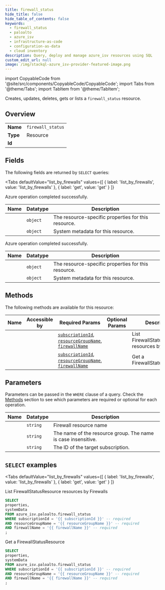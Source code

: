 ```yaml
--- 
title: firewall_status
hide_title: false
hide_table_of_contents: false
keywords:
  - firewall_status
  - paloalto
  - azure_isv
  - infrastructure-as-code
  - configuration-as-data
  - cloud inventory
description: Query, deploy and manage azure_isv resources using SQL
custom_edit_url: null
image: /img/stackql-azure_isv-provider-featured-image.png
---
```


import CopyableCode from '@site/src/components/CopyableCode/CopyableCode';
import Tabs from '@theme/Tabs';
import TabItem from '@theme/TabItem';

Creates, updates, deletes, gets or lists a <code>firewall_status</code> resource.

## Overview
<table><tbody>
<tr><td><b>Name</b></td><td><code>firewall_status</code></td></tr>
<tr><td><b>Type</b></td><td>Resource</td></tr>
<tr><td><b>Id</b></td><td><CopyableCode code="azure_isv.paloalto.firewall_status" /></td></tr>
</tbody></table>

## Fields

The following fields are returned by `SELECT` queries:

<Tabs
    defaultValue="list_by_firewalls"
    values={[
        { label: 'list_by_firewalls', value: 'list_by_firewalls' },
        { label: 'get', value: 'get' }
    ]}
>
<TabItem value="list_by_firewalls">

Azure operation completed successfully.

<table>
<thead>
    <tr>
    <th>Name</th>
    <th>Datatype</th>
    <th>Description</th>
    </tr>
</thead>
<tbody>
<tr>
    <td><CopyableCode code="properties" /></td>
    <td><code>object</code></td>
    <td>The resource-specific properties for this resource.</td>
</tr>
<tr>
    <td><CopyableCode code="systemData" /></td>
    <td><code>object</code></td>
    <td>System metadata for this resource.</td>
</tr>
</tbody>
</table>
</TabItem>
<TabItem value="get">

Azure operation completed successfully.

<table>
<thead>
    <tr>
    <th>Name</th>
    <th>Datatype</th>
    <th>Description</th>
    </tr>
</thead>
<tbody>
<tr>
    <td><CopyableCode code="properties" /></td>
    <td><code>object</code></td>
    <td>The resource-specific properties for this resource.</td>
</tr>
<tr>
    <td><CopyableCode code="systemData" /></td>
    <td><code>object</code></td>
    <td>System metadata for this resource.</td>
</tr>
</tbody>
</table>
</TabItem>
</Tabs>

## Methods

The following methods are available for this resource:

<table>
<thead>
    <tr>
    <th>Name</th>
    <th>Accessible by</th>
    <th>Required Params</th>
    <th>Optional Params</th>
    <th>Description</th>
    </tr>
</thead>
<tbody>
<tr>
    <td><a href="#list_by_firewalls"><CopyableCode code="list_by_firewalls" /></a></td>
    <td><CopyableCode code="select" /></td>
    <td><a href="#parameter-subscriptionId"><code>subscriptionId</code></a>, <a href="#parameter-resourceGroupName"><code>resourceGroupName</code></a>, <a href="#parameter-firewallName"><code>firewallName</code></a></td>
    <td></td>
    <td>List FirewallStatusResource resources by Firewalls</td>
</tr>
<tr>
    <td><a href="#get"><CopyableCode code="get" /></a></td>
    <td><CopyableCode code="select" /></td>
    <td><a href="#parameter-subscriptionId"><code>subscriptionId</code></a>, <a href="#parameter-resourceGroupName"><code>resourceGroupName</code></a>, <a href="#parameter-firewallName"><code>firewallName</code></a></td>
    <td></td>
    <td>Get a FirewallStatusResource</td>
</tr>
</tbody>
</table>

## Parameters

Parameters can be passed in the `WHERE` clause of a query. Check the [Methods](#methods) section to see which parameters are required or optional for each operation.

<table>
<thead>
    <tr>
    <th>Name</th>
    <th>Datatype</th>
    <th>Description</th>
    </tr>
</thead>
<tbody>
<tr id="parameter-firewallName">
    <td><CopyableCode code="firewallName" /></td>
    <td><code>string</code></td>
    <td>Firewall resource name</td>
</tr>
<tr id="parameter-resourceGroupName">
    <td><CopyableCode code="resourceGroupName" /></td>
    <td><code>string</code></td>
    <td>The name of the resource group. The name is case insensitive.</td>
</tr>
<tr id="parameter-subscriptionId">
    <td><CopyableCode code="subscriptionId" /></td>
    <td><code>string</code></td>
    <td>The ID of the target subscription.</td>
</tr>
</tbody>
</table>

## `SELECT` examples

<Tabs
    defaultValue="list_by_firewalls"
    values={[
        { label: 'list_by_firewalls', value: 'list_by_firewalls' },
        { label: 'get', value: 'get' }
    ]}
>
<TabItem value="list_by_firewalls">

List FirewallStatusResource resources by Firewalls

```sql
SELECT
properties,
systemData
FROM azure_isv.paloalto.firewall_status
WHERE subscriptionId = '{{ subscriptionId }}' -- required
AND resourceGroupName = '{{ resourceGroupName }}' -- required
AND firewallName = '{{ firewallName }}' -- required
;
```
</TabItem>
<TabItem value="get">

Get a FirewallStatusResource

```sql
SELECT
properties,
systemData
FROM azure_isv.paloalto.firewall_status
WHERE subscriptionId = '{{ subscriptionId }}' -- required
AND resourceGroupName = '{{ resourceGroupName }}' -- required
AND firewallName = '{{ firewallName }}' -- required
;
```
</TabItem>
</Tabs>
